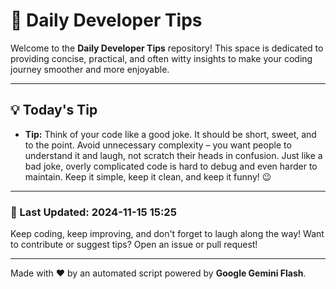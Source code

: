 
# 🌟 Daily Developer Tips

Welcome to the **Daily Developer Tips** repository! This space is dedicated to providing concise, practical, and often witty insights to make your coding journey smoother and more enjoyable.

---

## 💡 Today's Tip

- **Tip:**  Think of your code like a good joke.  It should be short, sweet, and to the point.  Avoid unnecessary complexity –  you want people to understand it and laugh, not scratch their heads in confusion.  Just like a bad joke, overly complicated code is hard to debug and even harder to maintain.  Keep it simple, keep it clean, and keep it funny! 😉

---

### 📅 Last Updated: 2024-11-15 15:25

Keep coding, keep improving, and don't forget to laugh along the way! Want to contribute or suggest tips? Open an issue or pull request!

---

Made with ❤️ by an automated script powered by **Google Gemini Flash**.
